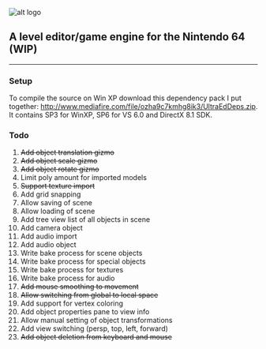 ![alt logo](https://s3.amazonaws.com/kittypizza/ultraed.png)

## A level editor/game engine for the Nintendo 64 (WIP)

---

### Setup

To compile the source on Win XP download this dependency pack I put together: http://www.mediafire.com/file/ozha9c7kmhg8ik3/UltraEdDeps.zip. It contains SP3 for WinXP, SP6 for VS 6.0 and DirectX 8.1 SDK.

### Todo

1. ~~Add object translation gizmo~~
2. ~~Add object scale gizmo~~
3. ~~Add object rotate gizmo~~
4. Limit poly amount for imported models
5. ~~Support texture import~~
6. Add grid snapping
7. Allow saving of scene
8. Allow loading of scene
9. Add tree view list of all objects in scene
10. Add camera object
11. Add audio import
12. Add audio object
13. Write bake process for scene objects
14. Write bake process for special objects
15. Write bake process for textures
16. Write bake process for audio
17. ~~Add mouse smoothing to movement~~
18. ~~Allow switching from global to local space~~
19. Add support for vertex coloring
20. Add object properties pane to view info
21. Allow manual setting of object transformations
22. Add view switching (persp, top, left, forward)
23. ~~Add object deletion from keyboard and mouse~~
